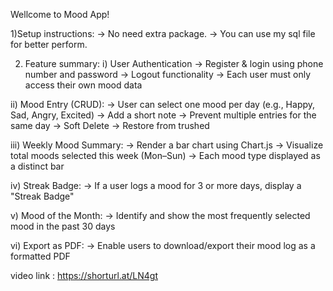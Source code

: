 Wellcome to Mood App!

1)Setup instructions:
  -> No need extra package.
  -> You can use my sql file for better perform.



2) Feature summary:
   i) User Authentication
        -> Register & login using phone number and password
        -> Logout functionality
        -> Each user must only access their own mood data 

  ii) Mood Entry (CRUD):
        -> User can select one mood per day (e.g., Happy, Sad, Angry, Excited)
        -> Add a short note 
        -> Prevent multiple entries for the same day
        -> Soft Delete
        -> Restore from trushed

  iii) Weekly Mood Summary:
        -> Render a bar chart using Chart.js
        -> Visualize total moods selected this week (Mon–Sun) 
        -> Each mood type displayed as a distinct bar

  iv) Streak Badge:
        -> If a user logs a mood for 3 or more days, display a "Streak Badge"

  v) Mood of the Month:
        -> Identify and show the most frequently selected mood in the past 30 days

  vi) Export as PDF:
        -> Enable users to download/export their mood log as a formatted PDF


video link : https://shorturl.at/LN4gt